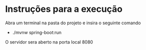 # Instruções para a execução

Abra um terminal na pasta do projeto e insira o seguinte comando

- ./mvnw spring-boot:run

O servidor sera aberto na porta local 8080